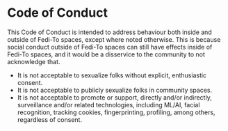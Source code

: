 # Code of Conduct

This Code of Conduct is intended to address behaviour both inside and outside
of Fedi-To spaces, except where noted otherwise. This is because social conduct
outside of Fedi-To spaces can still have effects inside of Fedi-To spaces, and
it would be a disservice to the community to not acknowledge that.

- It is not acceptable to sexualize folks without explicit, enthusiastic
    consent.
- It is not acceptable to publicly sexualize folks in community spaces.
- It is not acceptable to promote or support, directly and/or indirectly,
    surveillance and/or related technologies, including ML/AI, facial
    recognition, tracking cookies, fingerprinting, profiling, among others,
    regardless of consent.
